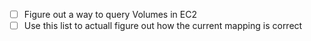 - [ ] Figure out a way to query Volumes in EC2
- [ ] Use this list to actuall figure out how the current mapping is correct

